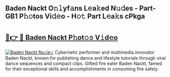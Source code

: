 ## Baden Nackt O𝚗𝚕yf𝚊ns L𝚎a𝚔ed N𝚞𝚍es - Part-GB1 P𝚑𝚘tos Vi𝚍𝚎o - H𝚘𝚝 Part L𝚎a𝚔s cPkga

# <h2><a href="http://kf3gtk.oniu.top/?m=Baden+Nackt">🔗👉 🔴 Baden Nackt P𝚑ot𝚘𝚜 V𝚒d𝚎o</a></h2>

[![Baden Nackt Nu𝚍e𝚜](https://i.imgur.com/0qMVB7G.gif)](http://kf3gtk.oniu.top/?m=Baden+Nackt)
Cybernetic performer and multimedia innovator Baden Nackt, known for publishing dance and lifestyle tutorials through viral dance sequences and compact clips. Gifted fire eater Baden Nackt, famed for their exceptional skills and accomplishments in consuming fire safely.  
